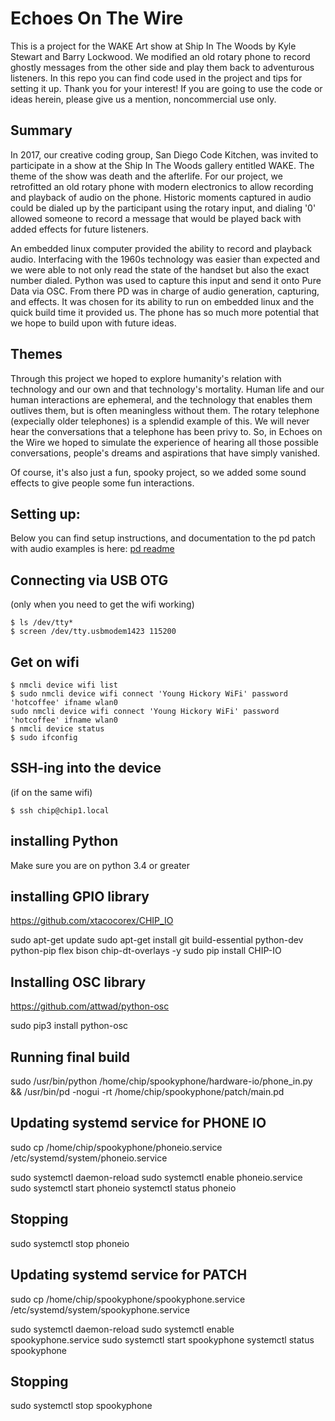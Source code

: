 # Echoes On The Wire

This is a project for the WAKE Art show at Ship In The Woods by Kyle Stewart and Barry Lockwood. We modified an old rotary phone to record ghostly messages from the other side and play them back to adventurous listeners. In this repo you can find code used in the project and tips for setting it up. Thank you for your interest! If you are going to use the code or ideas herein, please give us a mention, noncommercial use only.

## Summary

In 2017, our creative coding group, San Diego Code Kitchen, was invited to participate in a show at the Ship In The Woods gallery entitled WAKE. The theme of the show was death and the afterlife. For our project, we retrofitted an old rotary phone with modern electronics to allow recording and playback of audio on the phone. Historic moments captured in audio could be dialed up by the participant using the rotary input, and dialing '0' allowed someone to record a message that would be played back with added effects for future listeners. 

An embedded linux computer provided the ability to record and playback audio. Interfacing with the 1960s technology was easier than expected and we were able to not only read the state of the handset but also the exact number dialed. Python was used to capture this input and send it onto Pure Data via OSC. From there PD was in charge of audio generation, capturing, and effects. It was chosen for its ability to run on embedded linux and the quick build time it provided us. The phone has so much more potential that we hope to build upon with future ideas.

## Themes

Through this project we hoped to explore humanity's relation with technology and our own and that technology's mortality. Human life and our human interactions are ephemeral, and the technology that enables them outlives them, but is often meaningless without them. The rotary telephone (expecially older telephones) is a splendid example of this. We will never hear the conversations that a telephone has been privy to. So, in Echoes on the Wire we hoped to simulate the experience of hearing all those possible conversations, people's dreams and aspirations that have simply vanished. 

Of course, it's also just a fun, spooky project, so we added some sound effects to give people some fun interactions.

## Setting up:

Below you can find setup instructions, and documentation to the pd patch with audio examples is here: [pd readme](./patch/README.md)

## Connecting via USB OTG
(only when you need to get the wifi working)

    $ ls /dev/tty*
    $ screen /dev/tty.usbmodem1423 115200

## Get on wifi

    $ nmcli device wifi list
    $ sudo nmcli device wifi connect 'Young Hickory WiFi' password 'hotcoffee' ifname wlan0
    sudo nmcli device wifi connect 'Young Hickory WiFi' password 'hotcoffee' ifname wlan0
    $ nmcli device status
    $ sudo ifconfig

## SSH-ing into the device
(if on the same wifi)

    $ ssh chip@chip1.local


## installing Python
Make sure you are on python 3.4 or greater


## installing GPIO library
https://github.com/xtacocorex/CHIP_IO

sudo apt-get update
sudo apt-get install git build-essential python-dev python-pip flex bison chip-dt-overlays -y
sudo pip install CHIP-IO

## Installing OSC library
https://github.com/attwad/python-osc

sudo pip3 install python-osc


## Running final build

sudo /usr/bin/python /home/chip/spookyphone/hardware-io/phone_in.py && /usr/bin/pd -nogui -rt /home/chip/spookyphone/patch/main.pd


## Updating systemd service for PHONE IO

sudo cp /home/chip/spookyphone/phoneio.service /etc/systemd/system/phoneio.service

sudo systemctl daemon-reload
sudo systemctl enable phoneio.service
sudo systemctl start phoneio
systemctl status phoneio

## Stopping
sudo systemctl stop phoneio


## Updating systemd service for PATCH

sudo cp /home/chip/spookyphone/spookyphone.service /etc/systemd/system/spookyphone.service

sudo systemctl daemon-reload
sudo systemctl enable spookyphone.service
sudo systemctl start spookyphone
systemctl status spookyphone


## Stopping
sudo systemctl stop spookyphone
